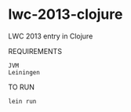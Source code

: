 lwc-2013-clojure
================

LWC 2013 entry in Clojure

REQUIREMENTS

    JVM
    Leiningen

TO RUN

    lein run

